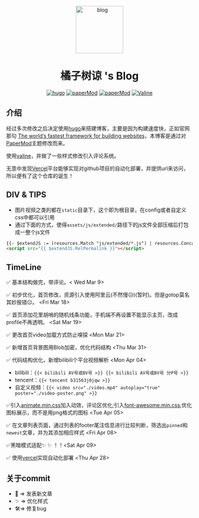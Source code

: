 <p align="center">
<img src="https://xiaobao.de/images/star.ico" width="128px" height="128px" alt="blog">
</p>

<h1 align="center">橘子树谅 's Blog</h1>

<p align="center">
<a href="https://github.com/gohugoio/hugo" target="_blank"><img src="https://img.shields.io/badge/hugo-v0.83.0-blueviolet?style=flat-square&logo=hugo" alt="hugo" /></a> 
<a href="https://github.com/adityatelange/hugo-PaperMod" target="_blank"><img src="https://img.shields.io/badge/hugoThemes-%40paperMod-blue?style=flat-square&logo=hugo" alt="paperMod" /></a>
<a href="https://github.com/vercel/vercel" target="_blank"><img src="https://img.shields.io/badge/Vercel-CLI%20-brightgreen?style=flat-square&logo=vercel" alt="paperMod" /></a>
<a href="https://github.com/xCss/Valine" target="_blank"><img src="https://img.shields.io/badge/Valine-sys-yellow?style=flat-square" alt="Valine" /></a>
</p>

## 介绍

经过多次修改之后决定使用[hugo](https://gohugo.io/)来搭建博客，主要是因为构建速度快，正如官网那句 [The world’s fastest framework for building websites](https://gohugo.io/)，本博客是通过对[PaperMod](https://github.com/adityatelange/hugo-PaperMod)主题修改而来。

使用[valine](https://valine.js.org/)，并做了一些样式修改引入评论系统。

无意中发现[Vercel](https://vercel.com/)平台能够实现对github项目的自动化部署，并提供url来访问，所以便有了这个仓库的诞生！


## DIV & TIPS

- 图片视频之类的都在`static`目录下，这个即为根目录，在config或者自定义css中都可以引用
- 通过下面的方式，使得`assets/js/extended/`路径下的js文件全部压缩后打包成一整个js文件
```html
{{- $extendJS := (resources.Match "js/extended/*.js") | resources.Concat "assets/js/extended/extend.js" | fingerprint | minify }} 
<script src="{{ $extendJS.RelPermalink }}"></script>
```
## TimeLine

✅ 基本结构做完，带评论。< Wed Mar 9>

✅ 初步优化，首页修改，资源引入使用阿里云(不然慢😥)(暂时)。但是gotop莫名其妙报错😑。 <Fri Mar 18>

✅ 首页添加花里胡哨的随机线条功能，手机端不再设置不能显示主页，改成profile不再透明。 <Sat Mar 19>

✅ 更改首页video加载方式防止嗅探 <Mon Mar 21>

✅ 新增首页背景图用Blob加密，优化代码结构 <Thu Mar 31>

✅ 代码结构优化，新增bilibili个平台视频解析 <Mon Apr 04>

- bilibili：`{{< bilibili AV号或BV号 >}} {{< bilibili AV号或BV号 分P号 >}}`
- tencent：`{{< tencent b31563j0jqw >}}`
- 自定义视频：`{{< video src="./video.mp4" autoplay="true" poster="./video-poster.png" >}}`

✅引入[animate.min.css](https://animate.style/)加入动效，评论区优化;引入[font-awesome.min.css](http://www.fontawesome.com.cn/),优化图标展示，而不是用png格式的图标 <Tue Apr 05>

✅ 在文章列表页面，通过列表的footer尾注信息进行比较判断，筛选出`pinned`和`newest`文章，并为其添加相应样式 <Fri Apr 08>

✅黑暗模式适配✨ ✨ ！！<Sat Apr 09>

✅ 使用[vercel](https://vercel.com/)实现自动化部署 <Thu Apr 28>

## 关于commit

- 📑 => 发表新文章
- ✨ => 优化样式
- 🛠️=> 修复bug